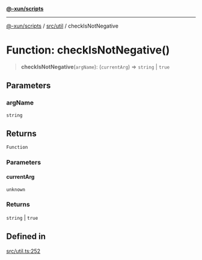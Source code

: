 [**@-xun/scripts**](../../../README.md)

***

[@-xun/scripts](../../../README.md) / [src/util](../README.md) / checkIsNotNegative

# Function: checkIsNotNegative()

> **checkIsNotNegative**(`argName`): (`currentArg`) => `string` \| `true`

## Parameters

### argName

`string`

## Returns

`Function`

### Parameters

#### currentArg

`unknown`

### Returns

`string` \| `true`

## Defined in

[src/util.ts:252](https://github.com/Xunnamius/xscripts/blob/12020afea79f1ec674174f8cb4103ac0b46875c5/src/util.ts#L252)
